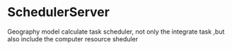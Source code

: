 # SchedulerServer
Geography model calculate task scheduler, not only the integrate task ,but also include the computer resource sheduler
